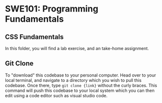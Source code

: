 # SWE101: Programming Fundamentals

## CSS Fundamentals

In this folder, you will find a lab exercise, and an take-home assignment.

## Git Clone

To "download" this codebase to your personal computer. Head over to your local terminal, and navigate to a directory which you wish to pull this codebase.
Once there, type `git clone {link}` without the curly braces.
This command will push this codebase to your local system which you can then edit using a code editor such as visual studio code.
